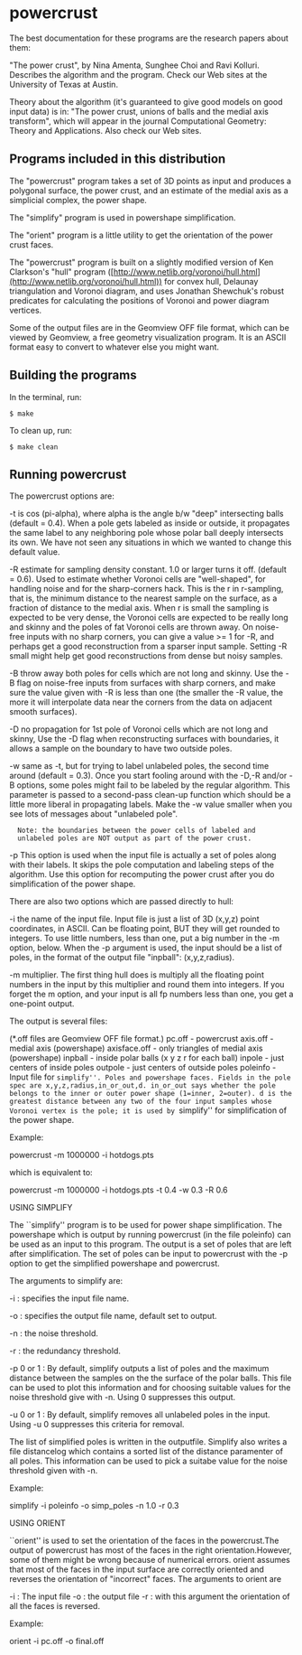 # powercrust

The best documentation for these programs are the research papers
about them:

"The power crust", by Nina Amenta, Sunghee Choi and Ravi Kolluri.
Describes the algorithm and the program.
Check our Web sites at the University of Texas at Austin.

Theory about the algorithm (it's guaranteed to give good models on good
input data) is in:
"The power crust, unions of balls and the medial axis transform", which
will appear in the journal Computational Geometry: Theory and Applications.
Also check our Web sites.

## Programs included in this distribution

The "powercrust" program takes a set of 3D points as input and produces
a polygonal surface, the power crust, and an estimate of the medial
axis as a simplicial complex, the power shape.

The "simplify" program is used in powershape simplification.

The "orient" program is a little utility to get the orientation of
the power crust faces.

The "powercrust" program is built on a slightly modified version of
Ken Clarkson's "hull" program
([http://www.netlib.org/voronoi/hull.html](http://www.netlib.org/voronoi/hull.html))
for convex hull, Delaunay triangulation
and Voronoi diagram, and uses Jonathan Shewchuk's robust predicates for
calculating the positions of Voronoi and power diagram vertices.

Some of the output files are in the Geomview OFF file format, which
can be viewed by Geomview, a free geometry visualization program. It
is an ASCII format easy to convert to whatever else you might want.

## Building the programs

In the terminal, run:

```console
$ make
```

To clean up, run:

```console
$ make clean
```

## Running powercrust

The powercrust options are:

-t is cos (pi-alpha), where alpha is the angle b/w "deep" intersecting
    balls (default = 0.4). When a pole gets labeled as inside or
    outside, it propagates the same label to any neighboring pole
    whose polar ball deeply intersects its own. We have not seen
	  any situations in which we wanted to change this default value.

-R estimate for sampling density constant. 1.0 or larger turns it off.
    (default = 0.6). Used to estimate whether Voronoi cells are
    "well-shaped", for handling noise and for the sharp-corners
    hack. This is the r in r-sampling, that is, the minimum distance
    to the nearest sample on the surface, as a fraction of distance
    to the medial axis. When r is small the sampling is expected to be
	  very dense, the Voronoi cells are expected
    to be really long and skinny and the poles of fat Voronoi cells are
    thrown away. On noise-free inputs with no sharp corners, you
	  can give a value >= 1 for -R, and perhaps get a good reconstruction
	  from a sparser input sample. Setting -R small might help get good
	  reconstructions from dense but noisy samples.

-B throw away both poles for cells which are not long and skinny.
    Use the -B flag on noise-free inputs from surfaces with
	  sharp corners, and make sure the value given with -R is less
	  than one (the smaller the -R value, the more it will interpolate
	  data near the corners from the data on adjacent smooth surfaces).

-D no propagation for 1st pole of Voronoi cells which are not long and
	  skinny, Use the -D flag when reconstructing surfaces with
	  boundaries, it allows a sample on the boundary to have two
	  outside poles.

-w same as -t, but for trying to label unlabeled poles, the second time
	  around (default = 0.3). Once you start fooling around with the
	  -D,-R and/or -B options, some poles might fail to be labeled by the
    regular algorithm. This parameter is passed to a second-pass
	  clean-up function which should be a little more liberal in
	  propagating labels. Make the -w value smaller when you see lots
	  of messages about "unlabeled pole".

	  Note: the boundaries between the power cells of labeled and
	  unlabeled poles are NOT output as part of the power crust.

-p This option is used when the input file is actually a set of poles
    along with their labels. It skips the pole computation and labeling
	  steps of the algorithm. Use this option for recomputing the power
	  crust after you do simplification of the power shape.

There are also two options which are passed directly to hull:

-i the name of the input file.
	  Input file is just a list of 3D (x,y,z) point coordinates, in ASCII.
	  Can be floating point, BUT they will get rounded to integers.
	  To use little numbers, less than one, put a big number in the
	  -m option, below.
	  When the -p argument is used, the input should be a list of poles,
	  in the format of the output file "inpball": (x,y,z,radius).

-m multiplier. The first thing hull does is multiply all the floating
    point numbers in the input by this multiplier and round them into
    integers. If you forget the m option, and your input is all
    fp numbers less than one, you get a one-point output.

The output is several files:

(*.off files are Geomview OFF file format.)
pc.off - powercrust
axis.off - medial axis (powershape)
axisface.off - only triangles of medial axis (powershape)
inpball - inside polar balls (x y z r for each ball)
inpole - just centers of inside poles
outpole - just centers of outside poles
poleinfo - Input file for ``simplify''. Poles and powershape faces.
	   Fields in the pole spec are x,y,z,radius,in_or_out,d.
	   in_or_out says whether the pole belongs to the inner or
	   outer power shape (1=inner, 2=outer).
	   d is the greatest distance between any two of the four
	   input samples whose Voronoi vertex is the pole; it is
	   used by ``simplify'' for simplification of the power shape.

Example:

powercrust -m 1000000 -i hotdogs.pts

which is equivalent to:

powercrust -m 1000000 -i hotdogs.pts -t 0.4 -w 0.3 -R 0.6


USING SIMPLIFY

The ``simplify'' program is to be used for power shape
simplification. The powershape which is output by running powercrust
(in the file poleinfo) can be used as an input to this program.  The
output is a set of poles that are left after simplification. The set
of poles can be input to powercrust with the -p option to get the
simplified powershape and powercrust.

The arguments to simplify are:

-i <filename>: specifies the input file name.

-o <filename>: specifies the output file name, default set to output.

-n <nt> : the noise threshold.

-r <rt> : the redundancy threshold.

-p 0 or 1 : By default, simplify outputs a list of poles and the
maximum distance between the samples on the the surface of the polar
balls. This file can be used to plot this information and for choosing
suitable values for the noise threshold give with -n. Using 0 suppresses
this output.

-u 0 or 1 : By default, simplify removes all unlabeled poles in the
input. Using -u 0 suppresses this criteria for removal.

The list of simplified poles is written in the outputfile. Simplify
also writes a file distancelog which contains a sorted list of the
distance paramenter of all poles. This information can be used to pick
a suitabe value for the noise threshold given with -n.

Example:

simplify -i poleinfo -o simp_poles -n 1.0 -r 0.3


USING ORIENT

``orient'' is used to set the orientation of the faces in the
powercrust.The output of powercrust has most of the faces in the right
orientation.However, some of them might be wrong because of numerical
errors. orient assumes that most of the faces in the input surface
are correctly oriented
and reverses the orientation of "incorrect"  faces.
The arguments to orient are

-i <filename> : The input file
-o <filename> : the output file
-r : with this argument the orientation of all the faces is
reversed.

Example:

orient -i pc.off -o final.off
